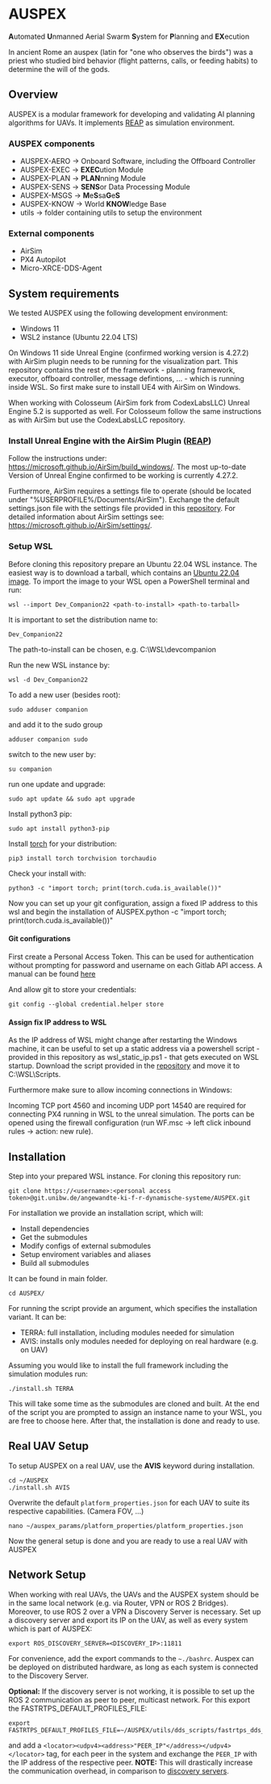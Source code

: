 # AUSPEX

**A**utomated **U**nmanned Aerial Swarm **S**ystem for **P**lanning and **EX**ecution

In ancient Rome an auspex (latin for "one who observes the birds") was a priest who studied bird behavior (flight patterns, calls, or feeding habits) to determine the will of the gods.

## Overview

AUSPEX is a modular framework for developing and validating AI planning algorithms for UAVs.
It implements [REAP](https://github.com/UniBwM-IFS-AILab/REAP) as simulation environment.

### AUSPEX components
   * AUSPEX-AERO &rarr; Onboard Software, including the Offboard Controller
   * AUSPEX-EXEC &rarr; **EXEC**ution Module
   * AUSPEX-PLAN &rarr; **PLAN**nning Module
   * AUSPEX-SENS &rarr; **SENS**or Data Processing Module
   * AUSPEX-MSGS &rarr; **M**e**S**sa**G**e**S**
   * AUSPEX-KNOW &rarr; World **KNOW**ledge Base
   * utils &rarr; folder containing utils to setup the environment

### External components
   * AirSim
   * PX4 Autopilot
   * Micro-XRCE-DDS-Agent

## System requirements

We tested AUSPEX using the following development environment:
   * Windows 11
   * WSL2 instance (Ubuntu 22.04 LTS)

On Windows 11 side Unreal Engine (confirmed working version is 4.27.2) with AirSim plugin needs to be running for the visualization part. This repository contains the rest of the framework - planning framework, executor, offboard controller, message defintions, ... - which is running inside WSL. So first make sure to install UE4 with AirSim on Windows.

When working with Colosseum (AirSim fork from CodexLabsLLC) Unreal Engine 5.2 is supported as well. For Colosseum follow the same instructions as with AirSim but use the CodexLabsLLC repository.

### Install Unreal Engine with the AirSim Plugin ([REAP](https://github.com/UniBwM-IFS-AILab/REAP))

Follow the instructions under: https://microsoft.github.io/AirSim/build_windows/. The most up-to-date Version of Unreal Engine confirmed to be working is currently 4.27.2.

Furthermore, AirSim requires a settings file to operate (should be located under "%USERPROFILE%/Documents/AirSim"). Exchange the default settings.json file with the settings file provided in this [repository](https://github.com/UniBwM-IFS-AILab/AUSPEX/tree/main/utils/airsim_settings). For detailed information about AirSim settings see: https://microsoft.github.io/AirSim/settings/.

### Setup WSL

Before cloning this repository prepare an Ubuntu 22.04 WSL instance.
The easiest way is to download a tarball, which contains an [Ubuntu 22.04 image](https://cloud-images.ubuntu.com/wsl/releases/22.04/current/).
To import the image to your WSL open a PowerShell terminal and run:
```
wsl --import Dev_Companion22 <path-to-install> <path-to-tarball>
```
It is important to set the distribution name to:
```
Dev_Companion22
```
The path-to-install can be chosen, e.g. C:\WSL\devcompanion

Run the new WSL instance by:
```
wsl -d Dev_Companion22
```
To add a new user (besides root):
```
sudo adduser companion
```
and add it to the sudo group
```
adduser companion sudo
```
switch to the new user by:
```
su companion
```
run one update and upgrade:
```
sudo apt update && sudo apt upgrade
```
Install python3 pip:
```
sudo apt install python3-pip
```
Install [torch](https://pytorch.org/get-started/locally/) for your distribution:
```
pip3 install torch torchvision torchaudio
```
Check your install with:
```
python3 -c "import torch; print(torch.cuda.is_available())"
```
Now you can set up your git configuration, assign a fixed IP address to this wsl and begin the installation of AUSPEX.python -c "import torch; print(torch.cuda.is_available())"

#### Git configurations
First create a Personal Access Token. This can be used for authentication without prompting for password and username on each Gitlab API access. A manual can be found
[here](https://docs.gitlab.com/ee/user/profile/personal_access_tokens.html)

And allow git to store your credentials:
```
git config --global credential.helper store
```

#### Assign fix IP address to WSL

As the IP address of WSL might change after restarting the Windows machine, it can be useful to set up a static address via a powershell script - provided in this repository as wsl_static_ip.ps1 - that gets executed on WSL startup. 
Download the script provided in the [repository](https://github.com/UniBwM-IFS-AILab/AUSPEX/tree/main/utils/wsl_win_script) and move it to C:\WSL\Scripts.

Furthermore make sure to allow incoming connections in Windows:

Incoming TCP port 4560 and incoming UDP port 14540 are required for connecting PX4 running in WSL to the unreal simulation. The ports can be opened using the firewall configuration (run WF.msc -> left click inbound rules -> action: new rule).



## Installation
Step into your prepared WSL instance. For cloning this repository run:
```
git clone https://<username>:<personal access token>@git.unibw.de/angewandte-ki-f-r-dynamische-systeme/AUSPEX.git
```
For installation we provide an installation script, which will:
   * Install dependencies
   * Get the submodules
   * Modify configs of external submodules
   * Setup enviroment variables and aliases
   * Build all submodules

It can be found in main folder.
```
cd AUSPEX/
```
For running the script provide an argument, which specifies the installation variant.
It can be:
   * TERRA: full installation, including modules needed for simulation
   * AVIS: installs only modules needed for deploying on real hardware (e.g. on UAV)

Assuming you would like to install the full framework including the simulation modules run:
```
./install.sh TERRA
```
This will take some time as the submodules are cloned and built.
At the end of the script you are prompted to assign an instance name to your WSL, you are free to choose here.
After that, the installation is done and ready to use.

## Real UAV Setup
  
To setup AUSPEX on a real UAV, use the **AVIS** keyword during installation.
```
cd ~/AUSPEX
./install.sh AVIS
```
Overwrite the default ```platform_properties.json``` for each UAV to suite its respective capabilities. (Camera FOV, ...)
```
nano ~/auspex_params/platform_properties/platform_properties.json
```
Now the general setup is done and you are ready to use a real UAV with AUSPEX


## Network Setup

When working with real UAVs, the UAVs and the AUSPEX system should be in the same local network (e.g. via Router, VPN or ROS 2 Bridges). Moreover, to use ROS 2 over a VPN a Discovery Server is necessary. Set up a discovery server and export its IP on the UAV, as well as every system which is part of AUSPEX:
``` 
export ROS_DISCOVERY_SERVER=<DISCOVERY_IP>:11811
```
For convenience, add the export commands to the ```~./bashrc```.
Auspex can be deployed on distributed hardware, as long as each system is connected to the Discovery Server.
 
**Optional:** If the discovery server is not working, it is possible to set up the ROS 2 communication as peer to peer, multicast network. For this export the FASTRTPS_DEFAULT_PROFILES_FILE:

```
export FASTRTPS_DEFAULT_PROFILES_FILE=~/AUSPEX/utils/dds_scripts/fastrtps_dds_tailscale/fastrtps_dds_setup.xml
```

and add a ```<locator><udpv4><address>"PEER_IP"</address></udpv4></locator>``` tag, for each peer in the system and exchange the ```PEER_IP``` with the IP address of the respective peer. 
**NOTE:** This will drastically increase the communication overhead, in comparison to [discovery servers](https://docs.ros.org/en/foxy/Tutorials/Advanced/Discovery-Server/Discovery-Server.html).